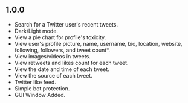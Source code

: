 ## 1.0.0

- Search for a Twitter user's recent tweets.
- Dark/Light mode.
- View a pie chart for profile's toxicity.
- View user's profile picture, name, username, bio, location, website, following, followers, and tweet count*.
- View images/videos in tweets.
- View retweets and likes count for each tweet.
- View the date and time of each tweet.
- View the source of each tweet.
- Twitter like feed.
- Simple bot protection.
- GUI Window Added.
